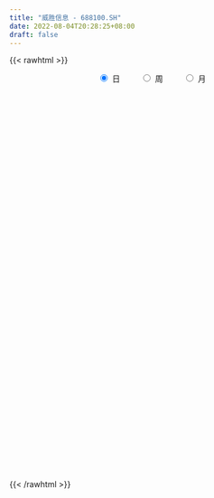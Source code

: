 ```yaml
---
title: "威胜信息 - 688100.SH"
date: 2022-08-04T20:28:25+08:00
draft: false
---
```

{{< rawhtml >}}
    <div style="text-align: center">
        <label style="padding: 1rem;"><input style="margin-right: .5rem" type="radio" name="period" value="D" checked onclick="period_change(this)">日</label>
        <label style="padding: 1rem;"><input style="margin-right: .5rem" type="radio" name="period" value="W" onclick="period_change(this)">周</label>
        <label style="padding: 1rem;"><input style="margin-right: .5rem" type="radio" name="period" value="M" onclick="period_change(this)">月</label>
    </div>
    <div id="chart" style="height: 700px;"></div> 
    <script type="text/javascript">
        const D_v = [39361.83,22923.11,22700.85,23682.11,21327.56,25809.77,28815.16,12018.01,9297.2,15032.45,13983.17,15799.35,20403.79,16350.66,13090.82,16758.64,14575.67,11309.8,10659.89,13102.81,6316.58,9658.34,11311.42,9411.46,9251.55,6456.47,5421.34,6695.53,7978.4,9691.91,13638.08,30230.84,52893.15,25725.82,20351.6,24821.38,15500.33,21068.41,15537.09,23218.83,13742.88,11871.06,26347.72,17760.08,11185.02,33811.16,28312.4,19217.92,19817.91,38765.22,51597.39,26063.56,18351.54,22817.39,24438.3,27546.39,28427.56,17773.27,23798.79,21145.07,23788.28,17679.76,58281.68,70894.1,30903.4,34782.72,25207.6,18498.82,20349.54,35931.99,22112.92,17877.96,16291.18,12397.29,12506.43,11205.82,19264.89,18172.73,12803.49,24722.49,23141.32,22496.38,16782.61,12666.17,13762.4,9338.11,9297.71,8341.95,10150.74,6673.41,8199.19,6874.21,7825.18,16322.95,9226.15,9115.0,20079.68,12302.12,18886.98,17294.41,21818.07,7525.14,8801.24,8488.75,10395.4,5557.41,8755.71,11982.35,10536.15,10909.59,4822.04,9433.39,9409.97,9904.79,10083.04,14160.64,12402.31,10940.36,15092.53,10531.27,15407.0,8009.37,11047.95,22298.01,24193.59,12626.53,10844.19,11261.5,24873.33,14099.25,11454.7,12827.77,6841.38,8100.04,7221.72,5796.41,5699.04,5468.49,5354.46,5635.85,4437.93,5893.28,5987.01,8789.11,9415.08,15377.6,13606.29,10681.61,11231.18,10322.39,10769.52,8865.39,8129.53,15518.1,9601.96,9804.9,16068.67,7989.4,4976.57,4003.91,4634.27,5182.95,4832.72,4673.32,4314.95,4561.05,6327.94,3876.83,2648.13,3743.83,3985.81,4267.53,3043.19,7246.15,4334.79,2472.09,9602.14,4719.38,5335.91,4530.5,3130.23,3447.36,6374.06,4666.07,11923.32,8361.37,6430.47,7928.72,5210.48,6791.43,5793.44,4023.91,3612.96,5910.54,7444.97,12887.36,7044.62,3702.37,2717.59,4301.98,5075.03,7125.3,5254.71,4425.0,24640.93,28813.25,20311.81,9575.15,29858.64,13739.05,11654.79,14431.39,10489.07,10167.92,9107.57,21591.14,20320.49,16081.77,7937.6,21396.83,21201.18,18687.02,19196.66,18897.38,11329.41,14718.61,16039.7,10151.5,13738.08,15155.76,12671.2,8563.46,13384.82,12187.74,8527.31,7447.05,10448.5,8402.17,11889.56,15477.14,12711.96,13978.68,9183.73,8943.59,6192.91,6649.0,5838.23,23879.93,18539.08,16815.43,15563.77,23984.21,49039.36,34097.67,32488.89,28217.63,21628.44,20973.74,21644.3,13816.26,16642.81,17742.91,26583.77,16961.73,19920.99,26085.59,35417.98,15495.72,11653.72,12001.97,13201.22,10733.78,15390.55,10942.33,14238.12,8351.64,12477.58,16004.53,29967.43,13713.04,12010.29,11098.85,14712.02,8985.78,10745.02,10581.81,10374.44,7600.85,10323.19,8885.61,8584.02,8397.37,8636.75,8666.72,9405.9,7906.83,7826.52,7529.53,6063.48,7811.75,6034.88,4868.61,8046.46,8715.91,6501.35,27803.37,12617.51,10184.52,7797.13,7219.74,9407.97,18980.45,7593.05,7882.73,10227.14,6787.92,9752.1,11880.25,7112.02,16786.51,20530.13,10485.09,43900.83,129462.53,92322.38,56806.68,33245.79,37393.96,57595.66,101381.23,71204.59,57098.21,37745.27,63739.64,35661.0,36982.28,33738.46,45395.86,32970.49,40485.16,39984.99,64056.58,62585.6,42535.63,74468.95,77720.24,50953.72,28555.34,34053.52,52116.22,32601.46,35758.76,32061.24,53527.87,34261.57,54780.83,33249.99,29208.52,38649.9,24410.01,24194.28,40810.79,23451.02,25134.38,52493.23,17645.72,26224.26,37897.29,27999.64,18278.92,30780.28,29124.88,37807.73,32394.48,33577.67,26906.16,34070.61,22043.18,19414.88,35034.8,34988.89,32441.44,17204.54,18736.49,15790.37,18466.27,20083.46,35820.98,27359.32,33884.87,30676.35,27378.91,64246.95,30893.0,29119.5,36643.03,52292.93,28174.22,30506.63,30786.44,23196.03,23532.45,19175.06,26235.11,35446.46,40002.77,20892.07,19214.22,15007.68,14706.85,17625.77,13145.04,24410.32,16294.96,34117.95,20055.45,12799.83,19967.7,15958.28,10981.15,26117.74,16013.9,22297.36,22818.25,18777.66,17188.58,14510.14,51658.32,41606.6,28224.24,29462.74,28887.47,33389.93,41262.65,34929.43,23170.68,18320.39,14635.0,18027.1,34484.82,14843.17,15425.83,14967.67,13072.21,11149.85,15254.97,35487.8,24973.69,23229.01,14288.51,18855.04,13497.78,15534.55,26223.09,28309.98,30238.46,40688.99,29013.72,31825.18,22018.54,25388.3,10491.73,28338.19,25910.52,20316.17,16104.48,25033.06,18686.34,16150.24,16195.6,26206.2,22238.76,24883.85,20312.07,20597.97,30007.36,34127.12,24720.65,24871.4,37608.64,29108.3,48247.69,24560.29,60863.14,64324.25,53541.96,51264.38,54475.81,44353.5,30375.51,26512.14,25469.78,24502.09,54660.87,76370.99,30370.44,39737.83,33655.62,26966.73,33664.89]
const D_histogram = [0.0,-0.0102108262,0.0196856584,0.0150344636,0.0042552488,-0.0398038267,-0.1820937833,-0.2434235793,-0.2444957044,-0.1842116722,-0.1367125467,-0.0700490147,0.0403911545,0.0779380135,0.1072178046,0.0855025035,0.0289388812,0.0102299282,-0.0195329052,-0.0444085341,-0.0431177145,-0.0113557789,0.0423329674,0.071116184,0.0475184299,0.0043433835,-0.027150917,-0.0259985508,-0.0177867489,-0.0565942971,-0.1118603145,-0.0332530563,0.1271329755,0.2369051065,0.2588812562,0.2847132973,0.2784120506,0.2771931115,0.230728536,0.0633646027,-0.0856319633,-0.1621417395,-0.0886441453,-0.0402856363,-0.011403386,0.0931281873,0.1621639417,0.183265026,0.1842849155,0.2347861248,0.242281178,0.1759269768,0.0842318633,0.1108182423,0.1250173974,0.1291468441,0.1570864471,0.1426057553,0.0770820301,-0.0197280097,-0.0601901922,-0.0624381726,0.0303635274,0.0437894086,0.0066604526,-0.0129990442,0.0036019008,-0.0287858771,-0.0256595674,-0.1471597453,-0.2405131887,-0.2890848786,-0.279579723,-0.2858646673,-0.249373222,-0.2212382962,-0.1252832173,-0.0566583755,-0.0635150794,0.0193918503,0.0986492027,0.102316351,0.1156154836,0.0784697163,0.0050926907,-0.0322752571,-0.0705680267,-0.0670671194,-0.0973900128,-0.0966855072,-0.0986863768,-0.0892895753,-0.0845252008,-0.1395191688,-0.1923915728,-0.2388095336,-0.3094750282,-0.3481708143,-0.4074025691,-0.4422871068,-0.4922596987,-0.469451859,-0.4183830728,-0.3781278222,-0.3139898712,-0.2585891064,-0.1848142212,-0.1667866294,-0.1663963111,-0.1709583145,-0.1377904127,-0.1506837017,-0.0771943081,-0.0521557957,0.0045004437,0.109264446,0.1963208661,0.2104696995,0.1381331102,0.0756930844,-0.0106284628,-0.0639731311,-0.1332732588,-0.059304042,0.0739177829,0.1528864965,0.1952768113,0.227389488,0.3504142295,0.3649052606,0.3059490681,0.3099263387,0.2675567117,0.1939199576,0.1232490504,0.087855157,0.0915436183,0.0561466536,-0.0084024675,-0.0808007299,-0.1081905664,-0.0648442799,-0.0035371648,0.1009214063,0.1743900785,0.2375877725,0.2917697314,0.2997812471,0.2528618957,0.2493392274,0.2700804223,0.2698653426,0.2578260029,0.2633078195,0.2214481624,0.1822378925,0.049963645,-0.0802143058,-0.1350628234,-0.1790801779,-0.1829606681,-0.1476620139,-0.1212293251,-0.1091211103,-0.1025481621,-0.0593503204,-0.0234057078,0.0010563785,0.0157603358,0.0209886536,-0.010676569,-0.036340075,-0.0485173754,-0.0195840163,0.0138611333,0.0375003407,0.0919592946,0.1205513881,0.1375387954,0.0930799624,0.0900838238,0.0989875559,0.110190299,0.1188047222,0.1684704857,0.1713176408,0.1525763752,0.1222149549,0.0629089308,-0.000086293,-0.0531568523,-0.1066762723,-0.1484938431,-0.2021443337,-0.2050551031,-0.1378908272,-0.1199943576,-0.1004574805,-0.0749440305,-0.0615292876,-0.0492408223,-0.0630791266,-0.0369026197,-0.047560492,0.0004100966,0.1196264814,0.1665716199,0.1813323651,0.3074742211,0.3455045523,0.2770257749,0.2902517978,0.2812199742,0.2459445133,0.1923178065,0.0823366924,0.0893920842,0.090734366,0.0658824322,0.1195770574,0.1632562987,0.1839563732,0.0668574073,0.0416825045,-0.0146343751,0.0184524579,0.0094346103,-0.0121206988,-0.0269749462,-0.0776322372,-0.0477039716,-0.0650910748,-0.0415134646,-0.1025295305,-0.1882461363,-0.1875192558,-0.1596635782,-0.1241967274,-0.0874500323,-0.0541808681,-0.0502389539,-0.0915743476,-0.1601894478,-0.1857813744,-0.1915766777,-0.1957105792,-0.1770805473,-0.0439236287,0.0590480098,0.0635390836,0.0327276182,0.0425947575,-0.2289806619,-0.3794882486,-0.3260190449,-0.1805843831,-0.0766173269,-0.0134895104,0.0475659615,0.10337531,0.1584788484,0.1735141063,0.2235166527,0.2227441089,0.1545798261,0.1673738806,0.0058588882,-0.0662794707,-0.081656494,-0.1147094254,-0.0643115258,-0.0585537667,-0.1058328471,-0.1504495438,-0.2028410802,-0.2339226097,-0.2743738267,-0.3077410828,-0.2812490177,-0.2460657963,-0.1996987123,-0.1636135246,-0.1520841597,-0.1281238947,-0.0832963125,-0.0383985899,-0.0308227144,-0.0412227486,-0.0743759489,-0.085421391,-0.1111925311,-0.0724750972,-0.0813557671,-0.0926156218,-0.0445767497,-0.0217758659,-0.0153011161,0.0125450184,0.0318763374,0.0173431072,0.0422951651,0.068255227,0.0671654072,0.0490252923,0.0644335904,0.1279945702,0.1274919383,0.1395399056,0.136168549,0.1274662716,0.0824031577,-0.0553897149,-0.1054698988,-0.1270639209,-0.1536324821,-0.1445618157,-0.1081937725,-0.0385071939,-0.005747537,0.076829492,0.1842126204,0.2098354133,0.3783111933,0.73512046,0.9043285308,0.9705475575,0.8861214053,0.7479704801,0.6391191293,0.6511608722,0.6915501476,0.7198484096,0.6793700628,0.7176109514,0.6796595627,0.5069625241,0.3496045525,0.2239910191,0.0298984901,-0.1912652504,-0.2731390808,-0.2532215437,-0.2669729655,-0.2756091921,-0.1516849146,-0.0465513719,0.1313822342,0.158970911,0.1492299786,0.2458119384,0.2598220425,0.2379818566,0.0991855743,-0.0280091072,-0.1750238981,-0.3365667026,-0.3843844986,-0.4130602522,-0.5115327823,-0.5753106404,-0.5654628888,-0.6829176848,-0.7652358941,-0.8890330412,-0.8726828162,-0.8937179929,-0.8495302828,-0.6461414176,-0.4874510933,-0.3556884615,-0.3707063825,-0.439715263,-0.4332839025,-0.4586897413,-0.4065849379,-0.4423579669,-0.4850170728,-0.4871690441,-0.4690905277,-0.3839654729,-0.3669797064,-0.3455312554,-0.3120498583,-0.2267598278,-0.1167804222,-0.0076743335,0.0690171049,0.1461029615,0.1520535185,0.2372037936,0.234888,0.2188176909,0.2174443794,0.1731669451,0.1460441096,0.0797082732,0.0361244383,-0.0477942019,-0.1180242916,-0.1214790704,-0.111340346,-0.0795574892,-0.0841947164,-0.1297314813,-0.1101521112,-0.0052239918,0.0717674512,0.1238582524,0.1298872344,0.1619548394,0.1221389381,0.0767291053,0.022998739,-0.0210572047,0.0556271596,0.0813125887,0.1130680243,0.1294748758,0.0808613443,0.0404452931,-0.0406694907,-0.0791309231,-0.1486500977,-0.178769359,-0.1987997575,-0.1567585067,-0.1363707867,-0.0103358137,0.0317436629,0.0182850584,-0.0395307187,-0.0256631428,0.0867107146,0.131569855,0.2150617539,0.2725904234,0.2623455593,0.2318968538,0.254308244,0.3017150896,0.3207724827,0.3484106349,0.3306826803,0.3121373601,0.2844060102,0.2817168413,0.3701655272,0.3909183152,0.3283329735,0.2990083594,0.2709650168,0.243939068,0.2305369163,0.2679706777,0.2900219408,0.3593270203,0.4825157596,0.4825868912,0.4273610085,0.2889810639,0.2014418958,0.1192660837,0.0502314695,-0.0147201954,-0.0379364311,-0.0247557371,-0.0615106433,-0.1268590915,-0.2185399628,-0.214207652,-0.2030418608,-0.210689891,-0.1718130354,-0.2158262335,-0.2419856081,-0.2231228683,-0.1497179945,-0.1164715418,-0.1022148616,-0.0154975004,0.0285251269,-0.0031721259,-0.0481132719,0.0210873236,0.1434760167,0.2222597205,0.3533154311,0.3862906975,0.3577346956,0.2900173366,0.208301365,0.1324692623,0.0863345569,0.1656962571,0.2272813103,0.2178183511,0.2250884433,0.1589893926,0.030861338,0.0013272612]
const D_fast = [0.0,-0.0127635328,0.0220543664,0.0211617876,0.0114463849,-0.0425636472,-0.2303770496,-0.3525627404,-0.4147587917,-0.4005276776,-0.3872066887,-0.3380554104,-0.2175174526,-0.1604860902,-0.1044018479,-0.1047415231,-0.1540704251,-0.1702218961,-0.2048679558,-0.2408457182,-0.2503343273,-0.2214113364,-0.1571393482,-0.1105770857,-0.1222952323,-0.1643844328,-0.2026664625,-0.2080137341,-0.2042486194,-0.2572047418,-0.3404358378,-0.2701418437,-0.077972568,0.0910258396,0.1777223033,0.2747326688,0.3380344347,0.4061137734,0.417331332,0.2658085493,0.0954039925,-0.0216412186,0.0296953393,0.0679824392,0.094013843,0.2218274631,0.3314042029,0.3983215438,0.4454126622,0.5546104027,0.6226757503,0.6003032934,0.5296661457,0.5839570853,0.6294105897,0.6658267474,0.7330379622,0.7542087092,0.7079554915,0.6062134493,0.5507037188,0.5328461952,0.6332387771,0.6576120105,0.6221481675,0.5992389098,0.6167403299,0.5771560827,0.5738675006,0.4155773864,0.2620956458,0.1412527363,0.0808629612,0.0031118501,-0.0227400102,-0.0499146585,0.0147196161,0.069179864,0.0464443903,0.1341992826,0.2381189357,0.2673651717,0.3095681752,0.2920398369,0.219935984,0.1744992219,0.1185644457,0.1052985732,0.0506281765,0.0271613053,0.0004888415,-0.0124367508,-0.0288036765,-0.1186774367,-0.2196477339,-0.325768078,-0.4738023297,-0.5995408194,-0.7606232165,-0.9060795309,-1.0791170475,-1.1736721725,-1.2271991545,-1.2814758594,-1.2958353763,-1.3050818881,-1.2775105581,-1.3011796237,-1.3423883831,-1.3896899652,-1.3909696666,-1.4415338809,-1.3873430645,-1.375343501,-1.3175621506,-1.1854820368,-1.0493454002,-0.9825791419,-1.0203824536,-1.0638992083,-1.1528778713,-1.2222158224,-1.3248342648,-1.2656910584,-1.1139897879,-0.9967994501,-0.9055899325,-0.8166298838,-0.6060015849,-0.5002842387,-0.4827531641,-0.4012943089,-0.3767747579,-0.4019315227,-0.4417901672,-0.4552202714,-0.4286459055,-0.4500062068,-0.5166559447,-0.6092543897,-0.6636918677,-0.6365566511,-0.5761338273,-0.4464449047,-0.3293787128,-0.2067840757,-0.0796596839,0.0032971436,0.0195932661,0.0784054046,0.1666667051,0.233917961,0.2863351221,0.3576438936,0.371146277,0.3774954803,0.257712144,0.1074806168,0.0188663933,-0.0699210056,-0.1195416629,-0.1211585121,-0.1250331546,-0.1402052174,-0.1592693098,-0.1309090481,-0.1008158625,-0.0760896816,-0.0574456403,-0.0469701591,-0.0813045239,-0.1160530487,-0.140359693,-0.116322338,-0.079411905,-0.0463976125,0.031051165,0.0897811057,0.1411532118,0.1199643694,0.1394891867,0.1731398078,0.2118901257,0.2502057295,0.3419891144,0.3876656796,0.4070685079,0.4072608263,0.3636820349,0.3006652379,0.2343054654,0.1541169774,0.0751759458,-0.0290106283,-0.0831851734,-0.0504936042,-0.0625957241,-0.0681732171,-0.0613957747,-0.0633633538,-0.063385094,-0.09299318,-0.0760423279,-0.0985903233,-0.0505172106,0.0986057947,0.1871938382,0.2472876746,0.4502980858,0.5747045552,0.5754822214,0.6612711939,0.7225443638,0.7487550313,0.7432077761,0.6538108351,0.6832142479,0.7072401212,0.6988587955,0.782447685,0.866941001,0.9336301687,0.8332455547,0.818491278,0.7585158046,0.7962157521,0.7895565571,0.7649710732,0.7433730893,0.673307739,0.6913100117,0.6576501398,0.6708493838,0.5842009353,0.4514227955,0.4052698621,0.3932096451,0.397627314,0.4125115011,0.4322354482,0.423617624,0.3593886434,0.2507261812,0.1786889111,0.1249994383,0.071937892,0.0462977871,0.1684737985,0.2862074394,0.3065832841,0.2839537233,0.304469552,-0.0243510329,-0.2697306817,-0.2977662392,-0.1974776733,-0.1126649487,-0.0529095098,0.0200374524,0.1016906284,0.1964138789,0.2548276633,0.360709373,0.4156228563,0.3861035301,0.4407410548,0.2806907844,0.1919825578,0.156191411,0.0944611232,0.1287811414,0.1199004588,0.0461631667,-0.0360659159,-0.1391677224,-0.2287299044,-0.337774578,-0.4480771048,-0.4918972942,-0.5182305218,-0.5217881159,-0.5266063093,-0.5530979844,-0.561168693,-0.537165189,-0.5018671139,-0.501996917,-0.5227026383,-0.5744498258,-0.6068506157,-0.6604198886,-0.639821229,-0.6690408406,-0.7034546008,-0.6665599161,-0.6492029988,-0.646553528,-0.6155711389,-0.5882707356,-0.598468189,-0.5629423398,-0.5199184712,-0.5042169391,-0.5101007309,-0.4785840353,-0.3830244129,-0.3516540602,-0.3047211165,-0.2740503359,-0.2508860453,-0.2753483698,-0.4269886712,-0.5034363298,-0.5567963321,-0.6217730138,-0.6488428014,-0.6395232013,-0.5794634212,-0.5481406485,-0.4463562465,-0.2929199629,-0.2148383167,0.0482152616,0.5888046433,0.9840948467,1.2929507628,1.4300549619,1.4788966568,1.5298250883,1.7046570493,1.9179338615,2.1261942259,2.2555583949,2.4732020214,2.6051655233,2.5592091158,2.4892522823,2.4196365036,2.2330185972,1.964038544,1.8138799434,1.7704920947,1.6899974314,1.6124589069,1.6984619556,1.7919576553,2.00273682,2.0700682246,2.0976347868,2.2556697312,2.3346353459,2.3722906242,2.2582907354,2.1240937771,1.9333230117,1.6876385316,1.5437246109,1.4117837943,1.1854280686,0.9778225504,0.8463045798,0.5581203626,0.2844931798,-0.0615622276,-0.2633827066,-0.5078473816,-0.6760422422,-0.6341887314,-0.5973611804,-0.554520664,-0.6622151806,-0.8411528768,-0.943042492,-1.0831207661,-1.1326621972,-1.2790247179,-1.4429380921,-1.5668823243,-1.6660764399,-1.6769427534,-1.7517019134,-1.8166362763,-1.8611673438,-1.8325672702,-1.7517829702,-1.6445954648,-1.5506497502,-1.4370381533,-1.3930742166,-1.2486229931,-1.1922167867,-1.153582673,-1.1005948897,-1.1015805878,-1.0921923958,-1.1386011639,-1.1731538893,-1.2690210799,-1.3687572426,-1.4025817889,-1.420278151,-1.4083846666,-1.4340705729,-1.5120402081,-1.5199988657,-1.4163767443,-1.3214434385,-1.2383880742,-1.1998872837,-1.1273309688,-1.1366121355,-1.1628396919,-1.2108203736,-1.2601406185,-1.1695494643,-1.123535888,-1.0635134463,-1.0147378758,-1.0431360713,-1.0734407992,-1.1647229557,-1.2229671188,-1.3296488179,-1.4044604189,-1.4741907568,-1.4713391326,-1.4850441093,-1.3615930898,-1.3115776974,-1.3204650373,-1.388163494,-1.3807117038,-1.2466601679,-1.1689085637,-1.0316512264,-0.9059749509,-0.8506334252,-0.8231079173,-0.7371194661,-0.6142838481,-0.5150333343,-0.4002925233,-0.3353498079,-0.2758607881,-0.2324906354,-0.1647505939,0.0162394738,0.1347218405,0.1542197422,0.199647218,0.2393451296,0.2733039477,0.3175360252,0.421962456,0.5165192042,0.6756560389,0.919473718,1.0401915724,1.0918059418,1.0256712632,0.988492569,0.9361332779,0.879656531,0.8110248173,0.7783244738,0.7853162335,0.7331836665,0.6361204455,0.4898045835,0.4405849812,0.4009903073,0.3406698043,0.336593401,0.2386236446,0.151967868,0.1150498907,0.1510252658,0.155153833,0.1438567979,0.226699784,0.277853693,0.2453634087,0.1883939448,0.2628663711,0.4211240685,0.5554727024,0.7748572708,0.9044052116,0.9652828836,0.9700698587,0.9404292283,0.8977144412,0.873163375,0.9939491394,1.1123545202,1.1573461488,1.2208883519,1.1945366494,1.0741239292,1.0449216678]
const D_slow = [0.0,-0.0025527066,0.002368708,0.006127324,0.0071911361,-0.0027598205,-0.0482832664,-0.1091391612,-0.1702630873,-0.2163160053,-0.250494142,-0.2680063957,-0.2579086071,-0.2384241037,-0.2116196525,-0.1902440267,-0.1830093063,-0.1804518243,-0.1853350506,-0.1964371841,-0.2072166128,-0.2100555575,-0.1994723156,-0.1816932696,-0.1698136622,-0.1687278163,-0.1755155455,-0.1820151832,-0.1864618705,-0.2006104447,-0.2285755234,-0.2368887874,-0.2051055435,-0.1458792669,-0.0811589529,-0.0099806285,0.0596223841,0.128920662,0.186602796,0.2024439466,0.1810359558,0.1405005209,0.1183394846,0.1082680755,0.105417229,0.1286992758,0.1692402613,0.2150565178,0.2611277467,0.3198242779,0.3803945724,0.4243763166,0.4454342824,0.473138843,0.5043931923,0.5366799033,0.5759515151,0.6116029539,0.6308734614,0.625941459,0.610893911,0.5952843678,0.6028752497,0.6138226018,0.615487715,0.6122379539,0.6131384291,0.6059419598,0.599527068,0.5627371317,0.5026088345,0.4303376149,0.3604426841,0.2889765173,0.2266332118,0.1713236377,0.1400028334,0.1258382395,0.1099594697,0.1148074323,0.1394697329,0.1650488207,0.1939526916,0.2135701207,0.2148432933,0.2067744791,0.1891324724,0.1723656925,0.1480181893,0.1238468125,0.0991752183,0.0768528245,0.0557215243,0.0208417321,-0.0272561611,-0.0869585445,-0.1643273015,-0.2513700051,-0.3532206474,-0.4637924241,-0.5868573488,-0.7042203135,-0.8088160817,-0.9033480372,-0.981845505,-1.0464927816,-1.0926963369,-1.1343929943,-1.1759920721,-1.2187316507,-1.2531792539,-1.2908501793,-1.3101487563,-1.3231877053,-1.3220625943,-1.2947464828,-1.2456662663,-1.1930488414,-1.1585155639,-1.1395922928,-1.1422494085,-1.1582426913,-1.191561006,-1.2063870165,-1.1879075707,-1.1496859466,-1.1008667438,-1.0440193718,-0.9564158144,-0.8651894993,-0.7887022322,-0.7112206476,-0.6443314696,-0.5958514802,-0.5650392176,-0.5430754284,-0.5201895238,-0.5061528604,-0.5082534773,-0.5284536597,-0.5555013013,-0.5717123713,-0.5725966625,-0.5473663109,-0.5037687913,-0.4443718482,-0.3714294153,-0.2964841035,-0.2332686296,-0.1709338228,-0.1034137172,-0.0359473815,0.0285091192,0.0943360741,0.1496981147,0.1952575878,0.207748499,0.1876949226,0.1539292167,0.1091591723,0.0634190052,0.0265035018,-0.0038038295,-0.0310841071,-0.0567211476,-0.0715587277,-0.0774101547,-0.07714606,-0.0732059761,-0.0679588127,-0.0706279549,-0.0797129737,-0.0918423176,-0.0967383216,-0.0932730383,-0.0838979531,-0.0609081295,-0.0307702825,0.0036144164,0.026884407,0.0494053629,0.0741522519,0.1016998267,0.1314010072,0.1735186287,0.2163480389,0.2544921327,0.2850458714,0.3007731041,0.3007515308,0.2874623178,0.2607932497,0.2236697889,0.1731337055,0.1218699297,0.0873972229,0.0573986335,0.0322842634,0.0135482558,-0.0018340661,-0.0141442717,-0.0299140534,-0.0391397083,-0.0510298313,-0.0509273071,-0.0210206868,0.0206222182,0.0659553095,0.1428238648,0.2292000028,0.2984564466,0.371019396,0.4413243896,0.5028105179,0.5508899696,0.5714741427,0.5938221637,0.6165057552,0.6329763633,0.6628706276,0.7036847023,0.7496737956,0.7663881474,0.7768087735,0.7731501797,0.7777632942,0.7801219468,0.7770917721,0.7703480355,0.7509399762,0.7390139833,0.7227412146,0.7123628485,0.6867304658,0.6396689318,0.5927891178,0.5528732233,0.5218240414,0.4999615334,0.4864163163,0.4738565779,0.450962991,0.410915629,0.3644702854,0.316576116,0.2676484712,0.2233783344,0.2123974272,0.2271594297,0.2430442005,0.2512261051,0.2618747945,0.204629629,0.1097575669,0.0282528056,-0.0168932901,-0.0360476219,-0.0394199995,-0.0275285091,-0.0016846816,0.0379350305,0.0813135571,0.1371927203,0.1928787475,0.231523704,0.2733671742,0.2748318962,0.2582620285,0.237847905,0.2091705487,0.1930926672,0.1784542255,0.1519960138,0.1143836278,0.0636733578,0.0051927053,-0.0634007513,-0.140336022,-0.2106482765,-0.2721647255,-0.3220894036,-0.3629927847,-0.4010138247,-0.4330447983,-0.4538688765,-0.463468524,-0.4711742026,-0.4814798897,-0.5000738769,-0.5214292247,-0.5492273575,-0.5673461318,-0.5876850735,-0.610838979,-0.6219831664,-0.6274271329,-0.6312524119,-0.6281161573,-0.620147073,-0.6158112962,-0.6052375049,-0.5881736982,-0.5713823464,-0.5591260233,-0.5430176257,-0.5110189831,-0.4791459985,-0.4442610221,-0.4102188849,-0.378352317,-0.3577515276,-0.3715989563,-0.397966431,-0.4297324112,-0.4681405317,-0.5042809857,-0.5313294288,-0.5409562273,-0.5423931115,-0.5231857385,-0.4771325834,-0.42467373,-0.3300959317,-0.1463158167,0.079766316,0.3224032053,0.5439335567,0.7309261767,0.890705959,1.0534961771,1.226383714,1.4063458164,1.5761883321,1.7555910699,1.9255059606,2.0522465916,2.1396477298,2.1956454845,2.2031201071,2.1553037945,2.0870190243,2.0237136383,1.9569703969,1.8880680989,1.8501468703,1.8385090273,1.8713545858,1.9110973136,1.9484048082,2.0098577928,2.0748133034,2.1343087676,2.1591051612,2.1521028844,2.1083469098,2.0242052342,1.9281091095,1.8248440465,1.6969608509,1.5531331908,1.4117674686,1.2410380474,1.0497290739,0.8274708136,0.6093001095,0.3858706113,0.1734880406,0.0119526862,-0.1099100871,-0.1988322025,-0.2915087981,-0.4014376139,-0.5097585895,-0.6244310248,-0.7260772593,-0.836666751,-0.9579210192,-1.0797132802,-1.1969859122,-1.2929772804,-1.384722207,-1.4711050209,-1.5491174855,-1.6058074424,-1.635002548,-1.6369211313,-1.6196668551,-1.5831411147,-1.5451277351,-1.4858267867,-1.4271047867,-1.372400364,-1.3180392691,-1.2747475328,-1.2382365054,-1.2183094371,-1.2092783276,-1.221226878,-1.2507329509,-1.2811027185,-1.308937805,-1.3288271773,-1.3498758564,-1.3823087268,-1.4098467546,-1.4111527525,-1.3932108897,-1.3622463266,-1.329774518,-1.2892858082,-1.2587510736,-1.2395687973,-1.2338191125,-1.2390834137,-1.2251766238,-1.2048484767,-1.1765814706,-1.1442127516,-1.1239974156,-1.1138860923,-1.124053465,-1.1438361957,-1.1809987202,-1.2256910599,-1.2753909993,-1.314580626,-1.3486733226,-1.3512572761,-1.3433213603,-1.3387500957,-1.3486327754,-1.3550485611,-1.3333708824,-1.3004784187,-1.2467129802,-1.1785653744,-1.1129789845,-1.0550047711,-0.9914277101,-0.9159989377,-0.835805817,-0.7487031583,-0.6660324882,-0.5879981482,-0.5168966456,-0.4464674353,-0.3539260535,-0.2561964747,-0.1741132313,-0.0993611414,-0.0316198872,0.0293648797,0.0869991088,0.1539917783,0.2264972635,0.3163290185,0.4369579584,0.5576046812,0.6644449333,0.7366901993,0.7870506732,0.8168671942,0.8294250615,0.8257450127,0.8162609049,0.8100719706,0.7946943098,0.7629795369,0.7083445462,0.6547926332,0.604032168,0.5513596953,0.5084064364,0.4544498781,0.3939534761,0.338172759,0.3007432603,0.2716253749,0.2460716595,0.2421972844,0.2493285661,0.2485355346,0.2365072167,0.2417790476,0.2776480517,0.3332129819,0.4215418396,0.518114514,0.6075481879,0.6800525221,0.7321278633,0.7652451789,0.7868288181,0.8282528824,0.88507321,0.9395277977,0.9957999086,1.0355472567,1.0432625912,1.0435944065]
const D_data = [['2020-07-16', 28.69, 26.39, 26.27, 29.21],['2020-07-17', 26.66, 26.23, 25.83, 27.13],['2020-07-20', 26.69, 26.79, 25.64, 26.88],['2020-07-21', 26.18, 26.44, 26.0, 26.95],['2020-07-22', 26.11, 26.33, 26.1, 26.78],['2020-07-23', 26.23, 25.75, 25.11, 26.55],['2020-07-24', 25.65, 23.92, 23.81, 25.65],['2020-07-27', 24.1, 24.2, 23.51, 24.32],['2020-07-28', 24.57, 24.57, 24.25, 24.75],['2020-07-29', 24.74, 25.3, 24.24, 25.5],['2020-07-30', 25.39, 25.27, 25.14, 25.78],['2020-07-31', 25.07, 25.7, 25.07, 25.89],['2020-08-03', 26.1, 26.68, 25.88, 26.7],['2020-08-04', 26.87, 26.18, 26.03, 26.98],['2020-08-05', 26.5, 26.3, 26.06, 26.7],['2020-08-06', 26.3, 25.73, 25.44, 26.33],['2020-08-07', 25.88, 25.1, 24.71, 25.99],['2020-08-10', 25.11, 25.36, 24.76, 25.67],['2020-08-11', 25.5, 25.06, 24.85, 25.57],['2020-08-12', 25.0, 24.92, 24.17, 25.0],['2020-08-13', 24.94, 25.12, 24.89, 25.41],['2020-08-14', 25.12, 25.54, 24.9, 25.62],['2020-08-17', 25.52, 26.03, 25.41, 26.06],['2020-08-18', 25.9, 25.96, 25.77, 26.17],['2020-08-19', 26.16, 25.34, 25.3, 26.16],['2020-08-20', 25.26, 24.91, 24.88, 25.43],['2020-08-21', 24.98, 24.82, 24.73, 25.32],['2020-08-24', 24.82, 25.1, 24.27, 25.22],['2020-08-25', 25.25, 25.17, 25.09, 25.46],['2020-08-26', 25.07, 24.44, 24.23, 25.23],['2020-08-27', 24.45, 23.88, 23.88, 24.68],['2020-08-28', 24.5, 25.53, 24.15, 25.8],['2020-08-31', 26.17, 27.21, 26.17, 28.49],['2020-09-01', 27.57, 27.43, 26.69, 27.75],['2020-09-02', 27.3, 26.87, 26.57, 27.49],['2020-09-03', 26.94, 27.26, 26.88, 27.88],['2020-09-04', 26.52, 27.14, 26.52, 27.56],['2020-09-07', 27.01, 27.42, 26.91, 27.9],['2020-09-08', 27.67, 26.95, 26.78, 27.79],['2020-09-09', 26.9, 25.0, 25.0, 26.94],['2020-09-10', 25.56, 24.39, 24.1, 25.75],['2020-09-11', 24.45, 24.61, 24.2, 24.7],['2020-09-14', 25.69, 26.4, 25.33, 26.79],['2020-09-15', 26.15, 26.38, 26.15, 26.73],['2020-09-16', 26.57, 26.34, 26.1, 26.58],['2020-09-17', 26.66, 27.7, 26.5, 27.88],['2020-09-18', 27.8, 27.85, 27.36, 28.29],['2020-09-21', 27.84, 27.66, 27.5, 28.23],['2020-09-22', 27.61, 27.65, 27.38, 28.15],['2020-09-23', 27.75, 28.62, 27.66, 29.13],['2020-09-24', 28.47, 28.48, 27.94, 29.5],['2020-09-25', 28.82, 27.62, 27.31, 28.86],['2020-09-28', 27.81, 27.04, 26.66, 27.95],['2020-09-29', 27.44, 28.49, 27.11, 28.52],['2020-09-30', 28.62, 28.61, 28.22, 29.28],['2020-10-09', 29.3, 28.71, 28.66, 29.3],['2020-10-12', 29.1, 29.29, 28.62, 29.48],['2020-10-13', 29.03, 29.0, 28.77, 29.24],['2020-10-14', 28.9, 28.32, 28.18, 28.9],['2020-10-15', 28.63, 27.6, 27.58, 28.66],['2020-10-16', 27.85, 27.99, 26.83, 28.23],['2020-10-19', 28.5, 28.39, 27.82, 28.66],['2020-10-20', 28.7, 29.9, 28.4, 29.97],['2020-10-21', 30.55, 29.31, 29.3, 31.48],['2020-10-22', 29.73, 28.72, 28.35, 29.92],['2020-10-23', 29.04, 28.87, 28.7, 30.19],['2020-10-26', 28.87, 29.4, 28.02, 29.58],['2020-10-27', 29.03, 28.82, 28.74, 29.4],['2020-10-28', 28.81, 29.25, 28.8, 29.64],['2020-10-29', 29.13, 27.38, 27.36, 29.13],['2020-10-30', 27.23, 27.07, 26.85, 28.18],['2020-11-02', 26.95, 27.1, 26.1, 27.37],['2020-11-03', 27.49, 27.55, 27.17, 27.78],['2020-11-04', 27.5, 27.18, 27.0, 27.8],['2020-11-05', 27.56, 27.62, 27.3, 27.86],['2020-11-06', 27.8, 27.53, 27.16, 27.83],['2020-11-09', 27.69, 28.6, 27.63, 28.79],['2020-11-10', 28.53, 28.65, 28.4, 29.15],['2020-11-11', 28.5, 27.84, 27.72, 28.88],['2020-11-12', 28.09, 29.17, 27.85, 29.28],['2020-11-13', 28.99, 29.63, 28.66, 29.66],['2020-11-16', 30.26, 29.01, 28.87, 30.54],['2020-11-17', 29.38, 29.29, 28.53, 29.38],['2020-11-18', 29.04, 28.7, 28.56, 29.34],['2020-11-19', 28.36, 28.01, 27.95, 28.96],['2020-11-20', 28.0, 28.18, 27.6, 28.26],['2020-11-23', 28.28, 27.95, 27.64, 28.28],['2020-11-24', 28.28, 28.35, 28.01, 28.65],['2020-11-25', 28.1, 27.81, 27.73, 28.44],['2020-11-26', 27.74, 28.06, 27.68, 28.18],['2020-11-27', 27.99, 27.96, 27.35, 28.16],['2020-11-30', 28.0, 28.06, 27.59, 28.25],['2020-12-01', 27.82, 27.98, 27.79, 28.22],['2020-12-02', 28.0, 27.01, 27.0, 28.0],['2020-12-03', 26.56, 26.61, 26.56, 27.17],['2020-12-04', 26.93, 26.24, 26.24, 26.93],['2020-12-07', 26.23, 25.38, 25.3, 26.38],['2020-12-08', 25.46, 25.19, 24.97, 25.74],['2020-12-09', 25.19, 24.32, 24.1, 25.19],['2020-12-10', 24.39, 23.97, 23.86, 24.58],['2020-12-11', 24.06, 23.1, 22.81, 24.23],['2020-12-14', 23.16, 23.46, 22.84, 23.63],['2020-12-15', 23.54, 23.55, 23.2, 23.75],['2020-12-16', 23.68, 23.22, 23.05, 23.68],['2020-12-17', 23.42, 23.39, 22.52, 23.43],['2020-12-18', 23.48, 23.23, 22.92, 23.48],['2020-12-21', 23.23, 23.48, 22.95, 23.57],['2020-12-22', 23.56, 22.73, 22.58, 23.56],['2020-12-23', 22.74, 22.26, 22.0, 23.1],['2020-12-24', 22.35, 21.88, 21.59, 22.49],['2020-12-25', 21.85, 22.13, 21.65, 22.28],['2020-12-28', 21.85, 21.31, 21.23, 22.0],['2020-12-29', 21.57, 22.28, 21.07, 22.59],['2020-12-30', 22.48, 21.7, 21.61, 22.48],['2020-12-31', 21.9, 22.11, 21.76, 22.24],['2021-01-04', 21.95, 23.01, 21.88, 23.18],['2021-01-05', 23.01, 23.25, 22.73, 23.41],['2021-01-06', 23.35, 22.6, 22.6, 23.39],['2021-01-07', 22.6, 21.33, 21.2, 22.61],['2021-01-08', 21.13, 21.01, 20.67, 21.57],['2021-01-11', 21.0, 20.17, 19.86, 21.13],['2021-01-12', 19.5, 20.01, 19.5, 20.3],['2021-01-13', 20.0, 19.23, 19.12, 20.01],['2021-01-14', 19.47, 20.79, 19.26, 21.63],['2021-01-15', 20.76, 21.93, 20.76, 22.46],['2021-01-18', 22.21, 21.75, 21.32, 22.3],['2021-01-19', 21.55, 21.6, 21.2, 21.95],['2021-01-20', 21.38, 21.69, 21.0, 21.79],['2021-01-21', 21.69, 23.34, 21.29, 23.63],['2021-01-22', 23.08, 22.51, 22.3, 23.19],['2021-01-25', 22.74, 21.62, 21.58, 22.75],['2021-01-26', 21.62, 22.4, 21.62, 22.75],['2021-01-27', 22.65, 21.85, 21.8, 22.65],['2021-01-28', 21.8, 21.24, 21.15, 22.12],['2021-01-29', 21.57, 20.93, 20.31, 21.66],['2021-02-01', 20.95, 21.09, 20.43, 21.21],['2021-02-02', 20.58, 21.49, 20.58, 21.79],['2021-02-03', 21.29, 20.9, 20.8, 21.47],['2021-02-04', 20.89, 20.21, 19.84, 20.89],['2021-02-05', 20.5, 19.63, 19.63, 20.58],['2021-02-08', 19.71, 19.77, 19.52, 20.21],['2021-02-09', 19.81, 20.55, 19.73, 20.59],['2021-02-10', 20.53, 20.95, 20.52, 21.0],['2021-02-18', 21.3, 21.9, 21.03, 21.9],['2021-02-19', 21.99, 22.03, 21.67, 22.18],['2021-02-22', 22.5, 22.37, 22.05, 22.9],['2021-02-23', 22.15, 22.73, 22.0, 22.99],['2021-02-24', 22.62, 22.51, 22.5, 23.3],['2021-02-25', 22.5, 21.9, 21.85, 22.77],['2021-02-26', 22.62, 22.48, 21.61, 22.68],['2021-03-01', 22.2, 23.02, 22.2, 23.1],['2021-03-02', 23.02, 23.02, 22.68, 23.3],['2021-03-03', 23.02, 23.05, 22.75, 23.38],['2021-03-04', 23.2, 23.47, 22.9, 23.97],['2021-03-05', 23.16, 22.99, 22.97, 23.47],['2021-03-08', 23.47, 22.99, 22.84, 23.47],['2021-03-09', 22.2, 21.48, 20.7, 22.3],['2021-03-10', 21.65, 20.81, 20.7, 21.84],['2021-03-11', 20.72, 21.19, 20.5, 21.34],['2021-03-12', 21.0, 20.95, 20.71, 21.31],['2021-03-15', 20.85, 21.19, 20.6, 21.43],['2021-03-16', 20.9, 21.64, 20.86, 21.65],['2021-03-17', 21.4, 21.59, 21.31, 21.85],['2021-03-18', 21.41, 21.42, 21.36, 21.8],['2021-03-19', 21.49, 21.31, 21.06, 21.61],['2021-03-22', 21.44, 21.83, 21.28, 21.94],['2021-03-23', 22.29, 21.91, 21.72, 22.32],['2021-03-24', 21.67, 21.91, 21.67, 21.99],['2021-03-25', 21.85, 21.89, 21.75, 22.1],['2021-03-26', 22.2, 21.83, 21.59, 22.2],['2021-03-29', 21.71, 21.29, 21.13, 21.77],['2021-03-30', 21.51, 21.18, 21.06, 21.55],['2021-03-31', 21.19, 21.2, 20.93, 21.2],['2021-04-01', 20.97, 21.72, 20.7, 21.98],['2021-04-02', 21.86, 21.93, 21.57, 22.1],['2021-04-06', 21.8, 21.97, 21.8, 22.1],['2021-04-07', 22.02, 22.61, 21.97, 22.8],['2021-04-08', 22.36, 22.59, 22.34, 22.86],['2021-04-09', 22.98, 22.67, 22.44, 22.98],['2021-04-12', 22.46, 21.92, 21.92, 22.61],['2021-04-13', 22.31, 22.39, 22.12, 22.47],['2021-04-14', 22.49, 22.64, 22.2, 22.64],['2021-04-15', 22.69, 22.82, 22.46, 23.09],['2021-04-16', 23.04, 22.95, 22.89, 23.25],['2021-04-19', 23.2, 23.76, 22.97, 23.88],['2021-04-20', 23.96, 23.48, 23.21, 23.96],['2021-04-21', 23.82, 23.33, 23.3, 23.82],['2021-04-22', 23.36, 23.2, 22.83, 23.79],['2021-04-23', 23.4, 22.71, 22.7, 23.4],['2021-04-26', 22.71, 22.4, 22.3, 22.95],['2021-04-27', 22.35, 22.23, 21.96, 22.59],['2021-04-28', 22.48, 21.91, 21.78, 22.51],['2021-04-29', 21.71, 21.73, 21.7, 22.02],['2021-04-30', 21.52, 21.21, 21.12, 21.91],['2021-05-06', 21.02, 21.55, 21.02, 22.18],['2021-05-07', 21.26, 22.48, 21.25, 22.89],['2021-05-10', 22.38, 22.0, 21.88, 22.56],['2021-05-11', 21.86, 22.04, 21.71, 22.14],['2021-05-12', 21.32, 22.17, 21.32, 22.31],['2021-05-13', 22.12, 22.07, 22.06, 22.57],['2021-05-14', 22.12, 22.08, 21.9, 22.22],['2021-05-17', 22.0, 21.7, 21.58, 22.39],['2021-05-18', 21.82, 22.19, 21.64, 22.31],['2021-05-19', 22.39, 21.73, 21.7, 22.39],['2021-05-20', 23.1, 22.54, 22.54, 23.9],['2021-05-21', 23.13, 23.93, 22.85, 24.17],['2021-05-24', 24.34, 23.59, 23.35, 24.41],['2021-05-25', 23.36, 23.5, 23.33, 23.81],['2021-05-26', 23.5, 25.49, 23.4, 25.8],['2021-05-27', 24.9, 25.12, 24.81, 25.4],['2021-05-28', 24.6, 23.99, 23.9, 24.98],['2021-05-31', 24.45, 25.14, 23.76, 25.46],['2021-06-01', 25.0, 25.16, 24.91, 25.38],['2021-06-02', 25.17, 24.99, 24.72, 25.53],['2021-06-03', 24.88, 24.77, 24.58, 25.45],['2021-06-04', 24.77, 23.81, 23.57, 24.77],['2021-06-07', 23.81, 25.15, 23.7, 25.22],['2021-06-08', 25.15, 25.26, 24.48, 25.79],['2021-06-09', 25.01, 25.02, 24.93, 25.57],['2021-06-10', 25.48, 26.25, 25.04, 26.66],['2021-06-11', 26.76, 26.6, 25.82, 26.76],['2021-06-15', 26.8, 26.73, 26.0, 27.08],['2021-06-16', 26.6, 24.95, 24.45, 26.63],['2021-06-17', 24.6, 25.87, 24.6, 26.22],['2021-06-18', 26.26, 25.38, 25.2, 26.3],['2021-06-21', 25.33, 26.55, 25.05, 26.6],['2021-06-22', 26.52, 26.21, 26.1, 27.6],['2021-06-23', 26.06, 26.08, 25.96, 26.5],['2021-06-24', 26.25, 26.16, 25.77, 27.0],['2021-06-25', 25.8, 25.6, 25.3, 26.29],['2021-06-28', 25.95, 26.61, 25.32, 26.75],['2021-06-29', 26.35, 26.11, 25.89, 26.8],['2021-06-30', 26.01, 26.7, 25.78, 27.09],['2021-07-01', 26.97, 25.58, 25.58, 26.97],['2021-07-02', 25.61, 24.85, 24.77, 25.96],['2021-07-05', 24.78, 25.64, 24.78, 25.75],['2021-07-06', 25.86, 26.0, 25.51, 26.49],['2021-07-07', 25.97, 26.23, 25.36, 26.33],['2021-07-08', 26.0, 26.43, 26.0, 26.81],['2021-07-09', 26.83, 26.59, 26.42, 27.18],['2021-07-12', 26.7, 26.35, 26.2, 26.91],['2021-07-13', 26.2, 25.69, 25.24, 26.47],['2021-07-14', 25.49, 25.01, 24.98, 25.55],['2021-07-15', 25.0, 25.21, 24.35, 25.35],['2021-07-16', 25.21, 25.27, 25.06, 25.56],['2021-07-19', 25.3, 25.15, 24.55, 25.43],['2021-07-20', 25.14, 25.36, 24.98, 25.37],['2021-07-21', 25.16, 27.15, 25.12, 27.49],['2021-07-22', 26.99, 27.45, 26.59, 27.56],['2021-07-23', 27.46, 26.59, 26.45, 27.86],['2021-07-26', 26.69, 26.15, 25.62, 27.29],['2021-07-27', 26.37, 26.67, 25.92, 27.72],['2021-07-28', 26.6, 22.39, 22.22, 26.67],['2021-07-29', 23.0, 22.54, 22.37, 23.36],['2021-07-30', 23.0, 24.56, 22.56, 24.83],['2021-08-02', 24.56, 26.05, 24.37, 26.11],['2021-08-03', 25.88, 26.1, 25.74, 26.58],['2021-08-04', 26.45, 26.0, 25.52, 26.45],['2021-08-05', 25.88, 26.32, 25.6, 26.96],['2021-08-06', 26.61, 26.63, 26.05, 26.8],['2021-08-09', 26.82, 27.03, 26.66, 27.76],['2021-08-10', 27.03, 26.86, 26.75, 27.58],['2021-08-11', 26.81, 27.65, 26.5, 27.75],['2021-08-12', 27.7, 27.35, 27.3, 28.27],['2021-08-13', 27.35, 26.5, 26.4, 27.95],['2021-08-16', 26.13, 27.53, 26.13, 28.1],['2021-08-17', 27.44, 25.05, 24.88, 27.46],['2021-08-18', 25.19, 25.55, 24.81, 25.87],['2021-08-19', 25.2, 26.0, 25.0, 26.19],['2021-08-20', 25.83, 25.6, 25.2, 26.15],['2021-08-23', 25.51, 26.65, 25.43, 26.71],['2021-08-24', 26.65, 26.22, 26.06, 26.75],['2021-08-25', 26.12, 25.4, 25.25, 26.94],['2021-08-26', 25.41, 25.1, 24.88, 25.59],['2021-08-27', 25.1, 24.61, 24.0, 25.1],['2021-08-30', 24.58, 24.48, 24.2, 25.01],['2021-08-31', 24.48, 23.96, 23.6, 24.59],['2021-09-01', 23.9, 23.6, 23.2, 24.25],['2021-09-02', 24.0, 24.07, 23.68, 25.6],['2021-09-03', 24.53, 24.1, 23.68, 24.57],['2021-09-06', 24.18, 24.24, 23.95, 24.49],['2021-09-07', 24.24, 24.14, 23.91, 24.48],['2021-09-08', 24.24, 23.78, 23.73, 24.3],['2021-09-09', 23.84, 23.86, 23.62, 24.13],['2021-09-10', 23.99, 24.16, 23.71, 24.45],['2021-09-13', 24.18, 24.29, 23.8, 24.46],['2021-09-14', 23.96, 23.87, 23.72, 24.41],['2021-09-15', 23.64, 23.54, 23.42, 24.0],['2021-09-16', 23.7, 23.02, 23.0, 23.77],['2021-09-17', 23.02, 23.04, 22.6, 23.36],['2021-09-22', 23.05, 22.6, 22.39, 23.05],['2021-09-23', 22.84, 23.29, 22.61, 23.5],['2021-09-24', 23.3, 22.63, 22.61, 23.43],['2021-09-27', 22.78, 22.39, 22.25, 22.99],['2021-09-28', 22.3, 23.09, 22.3, 23.39],['2021-09-29', 23.43, 22.85, 22.66, 23.43],['2021-09-30', 22.85, 22.62, 22.41, 23.18],['2021-10-08', 22.93, 22.89, 22.68, 23.36],['2021-10-11', 23.19, 22.84, 22.61, 23.19],['2021-10-12', 23.01, 22.36, 22.18, 23.01],['2021-10-13', 22.44, 22.82, 22.23, 23.09],['2021-10-14', 23.03, 22.93, 22.41, 23.03],['2021-10-15', 23.02, 22.63, 22.48, 23.02],['2021-10-18', 22.63, 22.33, 22.02, 22.82],['2021-10-19', 22.33, 22.71, 22.2, 22.84],['2021-10-20', 22.97, 23.53, 22.5, 24.46],['2021-10-21', 23.53, 22.93, 22.81, 23.79],['2021-10-22', 22.75, 23.16, 22.7, 23.61],['2021-10-25', 23.16, 23.04, 22.87, 23.24],['2021-10-26', 23.72, 22.99, 22.98, 23.79],['2021-10-27', 22.93, 22.42, 22.3, 23.45],['2021-10-28', 22.42, 20.72, 20.56, 22.77],['2021-10-29', 20.95, 21.19, 20.75, 21.39],['2021-11-01', 21.36, 21.2, 21.03, 21.56],['2021-11-02', 20.54, 20.83, 20.54, 21.59],['2021-11-03', 20.97, 21.04, 20.62, 21.24],['2021-11-04', 21.3, 21.33, 20.92, 21.37],['2021-11-05', 21.33, 21.9, 21.18, 21.99],['2021-11-08', 21.9, 21.62, 21.41, 21.9],['2021-11-09', 20.73, 22.51, 20.73, 22.57],['2021-11-10', 22.16, 23.37, 22.16, 23.5],['2021-11-11', 23.31, 22.8, 22.75, 23.41],['2021-11-12', 23.29, 25.3, 22.76, 25.78],['2021-11-15', 27.83, 29.5, 27.3, 30.36],['2021-11-16', 30.0, 29.23, 28.95, 30.5],['2021-11-17', 29.32, 29.36, 27.54, 29.64],['2021-11-18', 28.99, 28.23, 28.1, 29.7],['2021-11-19', 27.63, 27.7, 27.38, 28.57],['2021-11-22', 27.42, 28.07, 27.42, 29.23],['2021-11-23', 28.84, 29.98, 28.24, 31.75],['2021-11-24', 29.98, 31.18, 29.62, 31.66],['2021-11-25', 31.44, 31.97, 31.35, 33.49],['2021-11-26', 32.29, 31.85, 30.91, 32.8],['2021-11-29', 31.57, 33.63, 31.2, 34.6],['2021-11-30', 35.0, 33.5, 32.68, 35.19],['2021-12-01', 34.99, 32.0, 32.0, 34.99],['2021-12-02', 32.06, 31.94, 31.21, 32.38],['2021-12-03', 32.0, 32.11, 31.75, 33.98],['2021-12-06', 32.5, 30.8, 30.77, 33.06],['2021-12-07', 31.36, 29.58, 29.09, 31.36],['2021-12-08', 30.03, 30.62, 29.58, 30.98],['2021-12-09', 30.99, 31.81, 29.38, 33.13],['2021-12-10', 31.98, 31.48, 31.0, 32.74],['2021-12-13', 31.48, 31.54, 30.55, 32.0],['2021-12-14', 31.09, 33.61, 30.99, 34.8],['2021-12-15', 33.85, 34.18, 33.51, 36.65],['2021-12-16', 35.05, 36.16, 33.63, 36.36],['2021-12-17', 35.99, 35.22, 35.13, 36.28],['2021-12-20', 35.0, 35.2, 34.69, 35.86],['2021-12-21', 34.0, 37.21, 33.99, 38.1],['2021-12-22', 36.86, 36.97, 35.81, 37.3],['2021-12-23', 37.97, 37.0, 36.13, 38.48],['2021-12-24', 36.43, 35.54, 35.54, 37.2],['2021-12-27', 36.05, 35.3, 34.3, 36.5],['2021-12-28', 35.71, 34.53, 34.18, 36.42],['2021-12-29', 34.09, 33.6, 32.99, 34.69],['2021-12-30', 34.0, 34.45, 33.65, 35.1],['2021-12-31', 34.86, 34.43, 33.87, 35.99],['2022-01-04', 34.4, 33.09, 32.57, 34.4],['2022-01-05', 32.8, 32.88, 31.9, 33.33],['2022-01-06', 32.06, 33.41, 32.06, 33.5],['2022-01-07', 33.4, 31.21, 30.95, 33.8],['2022-01-10', 31.43, 30.69, 30.35, 31.59],['2022-01-11', 30.3, 29.08, 29.01, 30.76],['2022-01-12', 29.59, 29.94, 29.21, 30.48],['2022-01-13', 30.13, 28.82, 28.6, 30.13],['2022-01-14', 28.67, 29.04, 28.24, 29.22],['2022-01-17', 29.32, 31.12, 29.28, 31.34],['2022-01-18', 31.75, 31.08, 30.75, 32.44],['2022-01-19', 30.95, 31.17, 30.31, 31.25],['2022-01-20', 31.74, 29.32, 28.7, 31.74],['2022-01-21', 28.85, 28.04, 27.89, 29.76],['2022-01-24', 28.58, 28.4, 27.44, 28.61],['2022-01-25', 28.99, 27.51, 26.95, 28.99],['2022-01-26', 27.32, 28.11, 26.91, 28.66],['2022-01-27', 27.9, 26.6, 26.38, 28.06],['2022-01-28', 27.39, 25.8, 25.71, 27.39],['2022-02-07', 26.44, 25.65, 25.25, 26.46],['2022-02-08', 25.5, 25.4, 25.0, 26.06],['2022-02-09', 25.25, 26.0, 24.85, 26.15],['2022-02-10', 25.72, 24.93, 24.6, 26.09],['2022-02-11', 24.89, 24.6, 23.88, 24.98],['2022-02-14', 24.65, 24.42, 24.13, 25.29],['2022-02-15', 24.42, 24.95, 24.42, 25.36],['2022-02-16', 25.0, 25.42, 24.8, 25.56],['2022-02-17', 25.42, 25.72, 25.12, 25.96],['2022-02-18', 25.62, 25.61, 25.33, 26.1],['2022-02-21', 25.62, 25.89, 25.31, 26.17],['2022-02-22', 25.71, 25.12, 24.5, 25.71],['2022-02-23', 25.47, 26.3, 25.06, 26.6],['2022-02-24', 26.18, 25.41, 24.77, 26.65],['2022-02-25', 25.7, 25.17, 25.02, 25.86],['2022-02-28', 25.17, 25.29, 24.9, 26.2],['2022-03-01', 25.3, 24.6, 24.43, 25.56],['2022-03-02', 24.67, 24.57, 23.96, 24.75],['2022-03-03', 24.63, 23.74, 23.6, 24.8],['2022-03-04', 23.56, 23.6, 23.14, 23.88],['2022-03-07', 23.41, 22.57, 22.48, 23.82],['2022-03-08', 22.61, 22.08, 21.84, 22.95],['2022-03-09', 22.3, 22.44, 21.06, 22.52],['2022-03-10', 22.9, 22.35, 22.1, 23.29],['2022-03-11', 22.01, 22.47, 21.7, 22.6],['2022-03-14', 22.47, 21.83, 21.83, 22.66],['2022-03-15', 22.03, 20.9, 20.73, 22.18],['2022-03-16', 21.16, 21.35, 20.11, 21.7],['2022-03-17', 21.6, 22.51, 21.6, 23.23],['2022-03-18', 22.5, 22.48, 22.2, 23.02],['2022-03-21', 22.47, 22.4, 22.13, 22.81],['2022-03-22', 22.25, 21.89, 21.81, 22.45],['2022-03-23', 21.9, 22.25, 21.78, 22.36],['2022-03-24', 22.19, 21.26, 21.18, 22.19],['2022-03-25', 21.5, 20.86, 20.76, 21.59],['2022-03-28', 20.73, 20.35, 20.2, 20.85],['2022-03-29', 20.53, 20.03, 19.98, 20.74],['2022-03-30', 20.13, 21.47, 20.06, 21.68],['2022-03-31', 21.15, 20.99, 20.75, 21.34],['2022-04-01', 20.75, 21.13, 20.63, 21.2],['2022-04-06', 21.01, 21.0, 20.78, 21.32],['2022-04-07', 20.85, 20.02, 19.94, 20.9],['2022-04-08', 19.81, 19.77, 19.56, 20.04],['2022-04-11', 19.54, 18.77, 18.26, 19.75],['2022-04-12', 18.75, 18.77, 18.25, 18.88],['2022-04-13', 18.51, 17.83, 17.81, 18.58],['2022-04-14', 18.0, 17.75, 17.58, 18.1],['2022-04-15', 17.55, 17.41, 17.0, 17.66],['2022-04-18', 17.31, 17.92, 17.17, 18.14],['2022-04-19', 18.28, 17.51, 17.4, 18.28],['2022-04-20', 18.05, 18.98, 18.05, 19.19],['2022-04-21', 18.6, 18.2, 18.07, 19.5],['2022-04-22', 18.2, 17.41, 17.29, 18.3],['2022-04-25', 17.1, 16.46, 16.1, 17.1],['2022-04-26', 16.68, 17.02, 16.2, 17.58],['2022-04-27', 16.7, 18.43, 16.53, 18.43],['2022-04-28', 17.91, 17.91, 17.4, 18.37],['2022-04-29', 17.92, 18.7, 17.81, 19.05],['2022-05-05', 18.8, 18.78, 18.51, 18.99],['2022-05-06', 18.1, 18.11, 17.9, 18.62],['2022-05-09', 18.16, 17.79, 17.63, 18.23],['2022-05-10', 17.6, 18.48, 17.29, 18.66],['2022-05-11', 18.55, 19.07, 18.35, 19.81],['2022-05-12', 19.09, 19.02, 18.81, 19.3],['2022-05-13', 19.1, 19.41, 18.81, 19.55],['2022-05-16', 19.65, 19.04, 19.01, 19.93],['2022-05-17', 19.0, 19.1, 18.78, 19.3],['2022-05-18', 19.15, 19.02, 18.88, 19.5],['2022-05-19', 18.82, 19.41, 18.65, 19.65],['2022-05-20', 19.53, 20.99, 19.53, 21.5],['2022-05-23', 20.84, 20.7, 20.35, 20.98],['2022-05-24', 20.7, 19.8, 19.79, 21.15],['2022-05-25', 19.88, 20.2, 19.5, 20.29],['2022-05-26', 20.2, 20.28, 19.77, 20.88],['2022-05-27', 20.39, 20.35, 19.92, 20.7],['2022-05-30', 20.42, 20.61, 20.11, 20.72],['2022-05-31', 20.88, 21.53, 20.3, 21.65],['2022-06-01', 21.93, 21.75, 21.5, 22.48],['2022-06-02', 21.64, 22.89, 21.5, 23.0],['2022-06-06', 23.09, 24.48, 22.85, 24.82],['2022-06-07', 24.5, 23.73, 23.51, 24.5],['2022-06-08', 23.73, 23.34, 22.78, 24.19],['2022-06-09', 23.18, 22.16, 22.04, 23.27],['2022-06-10', 22.5, 22.49, 22.01, 22.78],['2022-06-13', 22.09, 22.34, 21.95, 22.49],['2022-06-14', 22.1, 22.28, 20.98, 22.54],['2022-06-15', 22.29, 22.1, 21.67, 22.77],['2022-06-16', 22.11, 22.48, 22.08, 22.77],['2022-06-17', 22.25, 23.0, 22.12, 23.2],['2022-06-20', 22.91, 22.39, 22.3, 23.3],['2022-06-21', 22.2, 21.79, 21.49, 22.54],['2022-06-22', 21.65, 21.0, 21.0, 21.93],['2022-06-23', 21.0, 21.89, 20.79, 21.95],['2022-06-24', 21.94, 21.94, 21.76, 22.79],['2022-06-27', 22.13, 21.63, 21.5, 22.89],['2022-06-28', 21.85, 22.22, 21.61, 22.56],['2022-06-29', 22.05, 21.08, 21.05, 22.43],['2022-06-30', 21.38, 20.99, 20.88, 21.5],['2022-07-01', 21.63, 21.4, 21.32, 22.35],['2022-07-04', 21.82, 22.23, 21.0, 22.79],['2022-07-05', 22.4, 21.95, 21.32, 22.5],['2022-07-06', 21.76, 21.79, 21.4, 22.5],['2022-07-07', 22.0, 22.96, 21.4, 23.16],['2022-07-08', 23.5, 22.82, 22.81, 24.3],['2022-07-11', 22.75, 21.95, 21.56, 23.45],['2022-07-12', 22.27, 21.59, 21.5, 22.45],['2022-07-13', 21.78, 23.11, 21.75, 23.63],['2022-07-14', 23.22, 24.4, 22.9, 25.18],['2022-07-15', 24.7, 24.59, 24.16, 25.27],['2022-07-18', 24.87, 26.1, 24.74, 26.2],['2022-07-19', 25.71, 25.68, 25.31, 26.68],['2022-07-20', 25.5, 25.3, 25.25, 26.15],['2022-07-21', 25.04, 24.9, 24.89, 25.79],['2022-07-22', 24.99, 24.62, 24.32, 25.65],['2022-07-25', 25.0, 24.51, 24.45, 25.08],['2022-07-26', 24.59, 24.75, 24.09, 24.92],['2022-07-27', 24.42, 26.63, 24.42, 26.75],['2022-07-28', 26.0, 27.07, 25.7, 28.3],['2022-07-29', 27.0, 26.63, 26.5, 27.6],['2022-08-01', 26.8, 27.15, 26.64, 27.42],['2022-08-02', 26.92, 26.37, 25.8, 26.92],['2022-08-03', 26.42, 25.29, 25.29, 26.85],['2022-08-04', 26.0, 26.26, 25.8, 26.65]]
const W_v = [595224.23,745140.84,568933.4300000001,386157.27,316353.3,183467.11,160617.39,125741.14,92136.81,76226.98,54826.36,54327.72,87647.49,82020.08,153598.25,107610.65,233815.22,231296.58,224221.12,133685.42,137622.81,63466.15,103343.77,232075.03,226466.84,122335.45,66130.18,81179.58,51047.42,41852.24,68234.76,139292.28,85438.27,117416.38,155462.0,65607.23,27546.39,114932.97,212541.66,122100.87,70278.68,98104.92,75045.67,42663.0,49363.49,90381.26,40767.94,47005.84,38831.19,63127.11,80955.92,73704.8,46445.61,27954.25,16318.22,18204.19,61219.07,52884.5,42843.45,23638.21,21157.78,22877.47,22129.52,22148.22,39854.36,26132.28,20332.33,22841.59,70259.19,85139.44,65787.09,86937.87,68110.47,69803.65,55334.53,53664.42,51010.87,71721.67,155173.9,106280.37,97852.21,100654.98,64506.0,80514.22,57551.96,47765.9,25618.14,33805.97,7529.53,32825.18,65822.66,50998.34,46530.14,98814.58,349231.34,325024.96,215517.24,240082.82,274233.88,186591.2,205028.78,128064.98,144948.61,144081.01,164756.65,143923.19,90281.13,155120.43,213195.41,136195.77,141751.47,79699.56,107678.51,46907.13,106024.91,153187.88,167932.22,41491.07,97415.92,89932.5,94844.03,100306.08,148934.73,101161.09,102271.44,118040.01,150436.11,251537.33,206981.34,211374.17,134025.07]
const W_histogram = [0.0,0.2559088319,0.3512549671,0.1857259851,-0.198239958,-0.3430736107,-0.5434385968,-0.7138988158,-0.9507788756,-1.14131463,-1.1836376871,-1.1032586135,-0.9342695666,-0.8421915985,-0.5402131138,-0.3216594723,-0.0084890928,0.138903904,0.4040912642,0.3626120702,0.4027695874,0.4272546329,0.3911577061,0.5618733815,0.4218543142,0.1757760562,0.1367353967,0.0773107815,0.0744191976,0.0329148978,0.0605688592,0.1874180613,0.1051589818,0.2641352812,0.3439301309,0.4469862677,0.5014032626,0.4690082732,0.48493871,0.3581868755,0.2920606381,0.3713951005,0.3103434767,0.2422893917,0.0771350851,-0.2310189867,-0.4034382957,-0.5593193889,-0.6264652253,-0.7019688622,-0.6482413711,-0.536551329,-0.5310097042,-0.5732111278,-0.4746159573,-0.3071752248,-0.1448659613,0.0098777156,-0.0109900458,0.0123537096,0.0723673387,0.1252505619,0.2114501923,0.2841751113,0.3108091039,0.2260393457,0.2521473849,0.2392326594,0.3455807163,0.4060841672,0.418439629,0.5885539234,0.5913804599,0.5797556591,0.4964579172,0.5303780243,0.4394989702,0.4426391753,0.2897461778,0.3080615268,0.2916258348,0.2044661743,0.0713375443,-0.0531548364,-0.1292108681,-0.2459312973,-0.3361496369,-0.3787343671,-0.3704987537,-0.3638205782,-0.3072234805,-0.381149018,-0.3611082609,-0.110729266,0.207330704,0.6623469317,0.9295916511,1.0062189688,1.2359438758,1.3285114501,1.2359717146,0.8947890892,0.4806164161,0.1159778556,-0.2778969669,-0.6024451893,-0.7241173561,-0.8031376884,-0.9215657474,-1.0283054048,-1.0470276764,-1.1112373076,-1.0774434404,-1.0855614898,-1.1808670046,-1.1725227397,-1.0146530182,-0.8890040375,-0.6674955155,-0.3781256296,-0.2022041921,0.0967888987,0.2694026725,0.4112156903,0.4251583423,0.3904395929,0.4512335641,0.5900138677,0.6580119047,0.8029396509,0.8347719948]
const W_fast = [0.0,0.3198860399,0.5030459168,0.3839484311,-0.0495775015,-0.2801795568,-0.6164041921,-0.9653391151,-1.4399138938,-1.9157783057,-2.2540107845,-2.4494463644,-2.5140247091,-2.6324946406,-2.4655694344,-2.327430661,-2.0163825547,-1.8342635819,-1.4680534056,-1.418879582,-1.278029668,-1.1467309643,-1.0850384646,-0.7738544438,-0.8084099325,-1.0105441765,-1.0154009868,-1.0554979067,-1.0397846911,-1.0730602665,-1.0302640903,-0.8565603729,-0.9125297069,-0.6875195872,-0.5217422048,-0.3069395011,-0.1271716905,-0.0423146116,0.0948505027,0.0576453871,0.0645343092,0.2367175467,0.253251792,0.245770055,0.0998995197,-0.2660092988,-0.5392881817,-0.8349991221,-1.0587612649,-1.3097571173,-1.418089969,-1.4405377592,-1.5677485605,-1.7532527659,-1.7733115848,-1.6826646585,-1.5565718854,-1.3993587795,-1.4229740523,-1.3965418695,-1.3184364058,-1.2342405422,-1.0951783636,-0.9514096669,-0.8470733983,-0.8753333201,-0.7861884347,-0.7392949952,-0.5465517593,-0.3845272666,-0.2675618975,0.0496908776,0.2003625291,0.3336766432,0.3744933805,0.5410079937,0.5600036822,0.673803681,0.593347228,0.6886779587,0.7451487254,0.7091056085,0.5938113646,0.4560302748,0.3476715261,0.1694682725,-0.0047874763,-0.1420557982,-0.2264448733,-0.3107218424,-0.3309306148,-0.5001434067,-0.5703797148,-0.3476830364,0.0222096095,0.6428125701,1.1424552023,1.4706372623,2.0093481381,2.4340435749,2.6504967682,2.5330114151,2.2389928459,1.9033487494,1.4399996851,0.9648401654,0.6621386595,0.3823339052,0.0335144093,-0.3303015992,-0.61078079,-0.9527997481,-1.188366741,-1.4678751628,-1.8583974288,-2.1431838488,-2.2389773819,-2.3355794106,-2.2809447674,-2.086106289,-1.9607358994,-1.6375455839,-1.3975811421,-1.1529642017,-1.0327319641,-0.9698408153,-0.796238453,-0.5099546826,-0.2774536694,0.0682089896,0.3087343322]
const W_slow = [0.0,0.063977208,0.1517909497,0.198222446,0.1486624565,0.0628940539,-0.0729655953,-0.2514402993,-0.4891350182,-0.7744636757,-1.0703730975,-1.3461877509,-1.5797551425,-1.7903030421,-1.9253563206,-2.0057711887,-2.0078934619,-1.9731674859,-1.8721446698,-1.7814916523,-1.6807992554,-1.5739855972,-1.4761961707,-1.3357278253,-1.2302642467,-1.1863202327,-1.1521363835,-1.1328086881,-1.1142038887,-1.1059751643,-1.0908329495,-1.0439784342,-1.0176886887,-0.9516548684,-0.8656723357,-0.7539257688,-0.6285749531,-0.5113228848,-0.3900882073,-0.3005414884,-0.2275263289,-0.1346775538,-0.0570916846,0.0034806633,0.0227644346,-0.0349903121,-0.135849886,-0.2756797332,-0.4322960396,-0.6077882551,-0.7698485979,-0.9039864302,-1.0367388562,-1.1800416382,-1.2986956275,-1.3754894337,-1.411705924,-1.4092364951,-1.4119840066,-1.4088955792,-1.3908037445,-1.359491104,-1.3066285559,-1.2355847781,-1.1578825022,-1.1013726657,-1.0383358195,-0.9785276547,-0.8921324756,-0.7906114338,-0.6860015265,-0.5388630457,-0.3910179307,-0.246079016,-0.1219645367,0.0106299694,0.120504712,0.2311645058,0.3036010502,0.3806164319,0.4535228906,0.5046394342,0.5224738203,0.5091851112,0.4768823941,0.4153995698,0.3313621606,0.2366785688,0.1440538804,0.0530987359,-0.0237071343,-0.1189943888,-0.209271454,-0.2369537705,-0.1851210945,-0.0195343616,0.2128635512,0.4644182934,0.7734042624,1.1055321249,1.4145250535,1.6382223258,1.7583764299,1.7873708938,1.717896652,1.5672853547,1.3862560157,1.1854715936,0.9550801567,0.6980038055,0.4362468864,0.1584375595,-0.1109233006,-0.382313673,-0.6775304242,-0.9706611091,-1.2243243637,-1.4465753731,-1.6134492519,-1.7079806593,-1.7585317074,-1.7343344827,-1.6669838146,-1.564179892,-1.4578903064,-1.3602804082,-1.2474720172,-1.0999685502,-0.9354655741,-0.7347306613,-0.5260376626]
const W_data = [['2020-01-23', 31.0, 33.01, 30.68, 40.3],['2020-02-07', 26.4, 37.02, 21.66, 40.0],['2020-02-14', 36.02, 36.22, 31.53, 38.8],['2020-02-21', 36.25, 33.0, 32.99, 38.16],['2020-02-28', 32.9, 28.79, 28.75, 36.8],['2020-03-06', 29.45, 30.15, 28.91, 32.2],['2020-03-13', 29.5, 28.16, 26.7, 31.18],['2020-03-20', 28.69, 27.0, 25.28, 28.93],['2020-03-27', 26.2, 24.34, 24.12, 26.5],['2020-04-03', 24.03, 22.83, 22.25, 24.04],['2020-04-10', 23.35, 22.99, 22.8, 24.0],['2020-04-17', 22.6, 23.54, 22.5, 23.93],['2020-04-24', 23.57, 24.3, 23.3, 25.12],['2020-04-30', 24.21, 23.09, 19.2, 24.5],['2020-05-08', 23.0, 25.97, 22.83, 27.65],['2020-05-15', 25.65, 25.71, 24.62, 26.29],['2020-05-22', 25.77, 27.92, 24.66, 28.6],['2020-05-29', 27.48, 26.86, 26.01, 28.69],['2020-06-05', 27.6, 29.4, 27.52, 29.8],['2020-06-12', 29.4, 26.21, 26.0, 29.4],['2020-06-19', 26.11, 27.29, 25.42, 28.77],['2020-06-24', 27.29, 27.37, 27.01, 28.2],['2020-07-03', 27.38, 26.69, 25.8, 27.58],['2020-07-10', 26.95, 29.83, 26.95, 31.1],['2020-07-17', 29.89, 26.23, 25.83, 32.17],['2020-07-24', 26.69, 23.92, 23.81, 26.95],['2020-07-31', 24.1, 25.7, 23.51, 25.89],['2020-08-07', 26.1, 25.1, 24.71, 26.98],['2020-08-14', 25.11, 25.54, 24.17, 25.67],['2020-08-21', 25.52, 24.82, 24.73, 26.17],['2020-08-28', 24.82, 25.53, 23.88, 25.8],['2020-09-04', 26.17, 27.14, 26.17, 28.49],['2020-09-11', 27.01, 24.61, 24.1, 27.9],['2020-09-18', 25.69, 27.85, 25.33, 28.29],['2020-09-25', 27.84, 27.62, 27.31, 29.5],['2020-09-30', 27.81, 28.61, 26.66, 29.28],['2020-10-09', 29.3, 28.71, 28.66, 29.3],['2020-10-16', 29.1, 27.99, 26.83, 29.48],['2020-10-23', 28.5, 28.87, 27.82, 31.48],['2020-10-30', 28.87, 27.07, 26.85, 29.64],['2020-11-06', 26.95, 27.53, 26.1, 27.86],['2020-11-13', 27.69, 29.63, 27.63, 29.66],['2020-11-20', 30.26, 28.18, 27.6, 30.54],['2020-11-27', 28.28, 27.96, 27.35, 28.65],['2020-12-04', 28.0, 26.24, 26.24, 28.25],['2020-12-11', 26.23, 23.1, 22.81, 26.38],['2020-12-18', 23.16, 23.23, 22.52, 23.75],['2020-12-25', 23.23, 22.13, 21.59, 23.57],['2020-12-31', 21.85, 22.11, 21.07, 22.59],['2021-01-08', 21.95, 21.01, 20.67, 23.41],['2021-01-15', 21.0, 21.93, 19.12, 22.46],['2021-01-22', 22.21, 22.51, 21.0, 23.63],['2021-01-29', 22.74, 20.93, 20.31, 22.75],['2021-02-05', 20.95, 19.63, 19.63, 21.79],['2021-02-10', 19.71, 20.95, 19.52, 21.0],['2021-02-19', 21.3, 22.03, 21.03, 22.18],['2021-02-26', 22.5, 22.48, 21.61, 23.3],['2021-03-05', 22.2, 22.99, 22.2, 23.97],['2021-03-12', 23.47, 20.95, 20.5, 23.47],['2021-03-19', 20.85, 21.31, 20.6, 21.85],['2021-03-26', 21.44, 21.83, 21.28, 22.32],['2021-04-02', 21.71, 21.93, 20.7, 22.1],['2021-04-09', 21.8, 22.67, 21.8, 22.98],['2021-04-16', 22.46, 22.95, 21.92, 23.25],['2021-04-23', 23.2, 22.71, 22.7, 23.96],['2021-04-30', 22.71, 21.21, 21.12, 22.95],['2021-05-07', 21.02, 22.48, 21.02, 22.89],['2021-05-14', 22.38, 22.08, 21.32, 22.57],['2021-05-21', 22.0, 23.93, 21.58, 24.17],['2021-05-28', 24.34, 23.99, 23.33, 25.8],['2021-06-04', 24.45, 23.81, 23.57, 25.53],['2021-06-11', 23.81, 26.6, 23.7, 26.76],['2021-06-18', 26.8, 25.38, 24.45, 27.08],['2021-06-25', 25.33, 25.6, 25.05, 27.6],['2021-07-02', 25.95, 24.85, 24.77, 27.09],['2021-07-09', 24.78, 26.59, 24.78, 27.18],['2021-07-16', 26.7, 25.27, 24.35, 26.91],['2021-07-23', 25.3, 26.59, 24.55, 27.86],['2021-07-30', 26.69, 24.56, 22.22, 27.72],['2021-08-06', 24.56, 26.63, 24.37, 26.96],['2021-08-13', 26.82, 26.5, 26.4, 28.27],['2021-08-20', 26.13, 25.6, 24.81, 28.1],['2021-08-27', 25.51, 24.61, 24.0, 26.94],['2021-09-03', 24.58, 24.1, 23.2, 25.6],['2021-09-10', 24.18, 24.16, 23.62, 24.49],['2021-09-17', 24.18, 23.04, 22.6, 24.46],['2021-09-24', 23.05, 22.63, 22.39, 23.5],['2021-09-30', 22.78, 22.62, 22.25, 23.43],['2021-10-08', 22.93, 22.89, 22.68, 23.36],['2021-10-15', 23.19, 22.63, 22.18, 23.19],['2021-10-22', 22.63, 23.16, 22.02, 24.46],['2021-10-29', 23.16, 21.19, 20.56, 23.79],['2021-11-05', 21.36, 21.9, 20.54, 21.99],['2021-11-12', 21.9, 25.3, 20.73, 25.78],['2021-11-19', 27.83, 27.7, 27.3, 30.5],['2021-11-26', 27.42, 31.85, 27.42, 33.49],['2021-12-03', 31.57, 32.11, 31.2, 35.19],['2021-12-10', 32.5, 31.48, 29.09, 33.13],['2021-12-17', 31.48, 35.22, 30.55, 36.65],['2021-12-24', 35.0, 35.54, 33.99, 38.48],['2021-12-31', 36.05, 34.43, 32.99, 36.5],['2022-01-07', 34.4, 31.21, 30.95, 34.4],['2022-01-14', 31.43, 29.04, 28.24, 31.59],['2022-01-21', 29.32, 28.04, 27.89, 32.44],['2022-01-28', 28.58, 25.8, 25.71, 28.99],['2022-02-11', 26.44, 24.6, 23.88, 26.46],['2022-02-18', 24.65, 25.61, 24.13, 26.1],['2022-02-25', 25.62, 25.17, 24.5, 26.65],['2022-03-04', 25.17, 23.6, 23.14, 26.2],['2022-03-11', 23.41, 22.47, 21.06, 23.82],['2022-03-18', 22.47, 22.48, 20.11, 23.23],['2022-03-25', 22.47, 20.86, 20.76, 22.81],['2022-04-01', 20.73, 21.13, 19.98, 21.68],['2022-04-08', 21.01, 19.77, 19.56, 21.32],['2022-04-15', 19.54, 17.41, 17.0, 19.75],['2022-04-22', 17.31, 17.41, 17.17, 19.5],['2022-04-29', 17.1, 18.7, 16.1, 19.05],['2022-05-06', 18.8, 18.11, 17.9, 18.99],['2022-05-13', 18.16, 19.41, 17.29, 19.81],['2022-05-20', 19.65, 20.99, 18.65, 21.5],['2022-05-27', 20.84, 20.35, 19.5, 21.15],['2022-06-02', 20.42, 22.89, 20.11, 23.0],['2022-06-10', 23.09, 22.49, 22.01, 24.82],['2022-06-17', 22.09, 23.0, 20.98, 23.2],['2022-06-24', 22.91, 21.94, 20.79, 23.3],['2022-07-01', 22.13, 21.4, 20.88, 22.89],['2022-07-08', 21.82, 22.82, 21.0, 24.3],['2022-07-15', 22.75, 24.59, 21.5, 25.27],['2022-07-22', 24.87, 24.62, 24.32, 26.68],['2022-07-29', 25.0, 26.63, 24.09, 28.3],['2022-08-05', 26.8, 26.26, 25.29, 27.42]]
const M_v = [595224.23,2016584.8400000001,592492.84,324518.2400000001,726320.7000000001,597708.34,711638.4300000001,295207.15,510323.01,477121.89,292966.48,259475.51,264233.44,123695.73,151820.47,121845.32,213003.94,310827.17,352285.9099999999,390122.7799999999,224426.97,157175.71,919001.6599999999,1022053.2799999998,581851.2499999999,453571.7,601473.9399999998,486851.97,365441.16,498948.35,850336.3099999999,134025.07]
const M_histogram = [0.0,-0.2693105413,-0.8311725262,-1.0932228844,-0.9545699299,-0.8334236126,-0.7557810374,-0.5603345358,-0.3070392712,-0.2176878061,-0.0738222457,-0.3460563081,-0.5596236047,-0.5497264408,-0.5796359588,-0.5492817337,-0.2313294141,0.0994956167,0.184694492,0.2093316319,0.1470161494,0.027388459,0.7549019452,1.2472840615,0.9535392275,0.6984899618,0.2376034868,-0.2004053747,-0.2739106399,-0.3295400744,0.0240951533,0.2321123222]
const M_fast = [0.0,-0.3366381766,-1.1062932931,-1.6416493724,-1.7416389004,-1.8288484862,-1.9401511703,-1.8847883027,-1.7082528559,-1.6733233423,-1.5479133434,-1.9066614828,-2.2601346805,-2.3876691268,-2.5624876346,-2.6694538429,-2.4093338768,-2.0536349418,-1.9222624435,-1.8452923956,-1.8708538408,-1.9836344165,-1.067395444,-0.2631923123,-0.3185523395,-0.3989791147,-0.8004647179,-1.2885749231,-1.4305578483,-1.5685723014,-1.2089132854,-0.942868036]
const M_slow = [0.0,-0.0673276353,-0.2751207669,-0.548426488,-0.7870689705,-0.9954248736,-1.1843701329,-1.3244537669,-1.4012135847,-1.4556355362,-1.4740910977,-1.5606051747,-1.7005110759,-1.8379426861,-1.9828516758,-2.1201721092,-2.1780044627,-2.1531305585,-2.1069569355,-2.0546240275,-2.0178699902,-2.0110228754,-1.8222973892,-1.5104763738,-1.2720915669,-1.0974690765,-1.0380682048,-1.0881695484,-1.1566472084,-1.239032227,-1.2330084387,-1.1749803581]
const M_data = [['2020-01-23', 31.0, 33.01, 30.68, 40.3],['2020-02-28', 26.4, 28.79, 21.66, 40.0],['2020-03-31', 29.45, 22.4, 22.4, 32.2],['2020-04-30', 22.4, 23.09, 19.2, 25.12],['2020-05-29', 23.0, 26.86, 22.83, 28.69],['2020-06-30', 27.6, 26.5, 25.42, 29.8],['2020-07-31', 26.8, 25.7, 23.51, 32.17],['2020-08-31', 26.1, 27.21, 23.88, 28.49],['2020-09-30', 27.57, 28.61, 24.1, 29.5],['2020-10-30', 29.3, 27.07, 26.83, 31.48],['2020-11-30', 26.95, 28.06, 26.1, 30.54],['2020-12-31', 27.82, 22.11, 21.07, 28.22],['2021-01-29', 21.95, 20.93, 19.12, 23.63],['2021-02-26', 20.95, 22.48, 19.52, 23.3],['2021-03-31', 22.2, 21.2, 20.5, 23.97],['2021-04-30', 20.97, 21.21, 20.7, 23.96],['2021-05-31', 21.02, 25.14, 21.02, 25.8],['2021-06-30', 25.0, 26.7, 23.57, 27.6],['2021-07-30', 26.97, 24.56, 22.22, 27.86],['2021-08-31', 24.56, 23.96, 23.6, 28.27],['2021-09-30', 23.9, 22.62, 22.25, 25.6],['2021-10-29', 22.93, 21.19, 20.56, 24.46],['2021-11-30', 21.36, 33.5, 20.54, 35.19],['2021-12-31', 34.99, 34.43, 29.09, 38.48],['2022-01-28', 34.4, 25.8, 25.71, 34.4],['2022-02-28', 26.44, 25.29, 23.88, 26.65],['2022-03-31', 25.3, 20.99, 19.98, 25.56],['2022-04-29', 20.75, 18.7, 16.1, 21.32],['2022-05-31', 18.8, 21.53, 17.29, 21.65],['2022-06-30', 21.93, 20.99, 20.79, 24.82],['2022-07-29', 21.63, 26.63, 21.0, 28.3],['2022-08-31', 26.8, 26.26, 25.29, 27.42]]
        const D_a = [null,null,null,null,null,null,null,23.51,null,null,null,null,null,26.98,null,null,null,null,null,null,null,null,null,null,null,null,null,null,null,null,23.88,null,null,null,null,null,null,27.9,null,null,null,null,null,null,26.1,null,null,null,null,null,29.5,null,null,null,null,null,null,null,null,null,26.83,null,null,null,null,30.19,null,null,null,null,null,26.1,null,null,null,null,null,null,null,null,null,30.54,null,null,null,null,null,null,null,null,null,null,null,null,null,null,null,null,null,null,null,null,null,null,null,null,null,null,null,null,null,null,21.07,null,null,null,23.41,null,null,null,null,null,19.12,null,null,null,null,null,23.63,null,null,null,null,null,null,null,null,null,null,null,19.52,null,null,null,null,null,null,null,null,null,null,null,null,23.97,null,null,null,null,null,null,null,null,null,null,21.06,null,null,null,null,null,null,null,null,null,null,null,null,null,null,null,null,null,null,null,null,23.96,null,null,null,null,null,null,null,null,21.02,null,null,null,null,null,null,null,null,null,null,null,null,null,25.8,null,null,null,null,null,null,23.57,null,null,null,null,null,null,null,null,null,null,27.6,null,null,null,null,null,null,null,24.77,null,null,null,null,27.18,null,null,null,24.35,null,null,null,null,null,27.86,null,null,null,null,null,null,null,25.52,null,null,null,null,null,28.27,null,null,null,24.81,null,null,null,null,26.94,null,null,null,null,23.2,null,null,null,null,null,null,null,24.46,null,null,null,null,null,null,null,22.25,null,null,null,23.36,null,null,null,null,null,22.02,null,null,null,null,null,23.79,null,null,null,null,null,20.62,null,null,null,null,null,null,null,null,null,null,null,null,null,null,null,null,null,null,35.19,null,null,null,null,29.09,null,null,null,null,null,null,null,null,null,null,null,38.48,null,null,null,null,null,null,null,null,null,null,null,null,null,null,null,null,null,null,null,null,null,null,null,null,null,null,null,null,null,23.88,null,null,null,null,null,null,null,null,26.65,null,null,null,null,null,null,null,null,null,null,null,null,null,null,null,null,null,null,null,null,null,null,19.98,null,null,null,21.32,null,null,null,null,null,null,17.0,null,null,null,19.5,null,null,null,null,null,null,null,null,null,17.29,null,null,null,null,null,null,null,null,null,null,null,null,null,null,null,null,null,24.82,null,null,null,null,null,20.98,null,null,null,23.3,null,null,null,null,null,null,null,20.88,null,null,null,null,null,null,null,null,null,null,null,null,26.68,null,null,null,null,24.09,null,null,null,null,null,null,null]
const W_a = [null,null,null,null,null,null,null,null,null,null,null,null,null,19.2,null,null,null,null,null,null,null,null,null,null,32.17,null,null,null,null,null,23.88,null,null,null,null,null,null,null,31.48,null,null,null,null,null,null,null,null,null,null,null,19.12,null,null,null,null,null,null,23.97,null,null,null,20.7,null,null,null,null,null,null,null,null,null,null,null,null,null,null,null,null,null,null,28.27,null,null,null,null,null,null,null,null,null,null,null,20.54,null,null,null,null,null,null,38.48,null,null,null,null,null,null,null,null,null,null,null,null,null,null,null,null,16.1,null,null,null,null,null,24.82,null,null,null,null,null,null,null,null]
const M_a = [null,null,null,19.2,null,null,null,null,null,31.48,null,null,null,null,null,null,null,null,null,null,null,null,null,null,null,null,null,16.1,null,null,null,null]
        const D_b = [[{ coord: ['2020-07-27', 26.98] }, { coord: ['2020-11-16', 23.88] }],[{ coord: ['2020-12-29', 23.41] }, { coord: ['2021-05-06', 21.07] }],[{ coord: ['2021-05-26', 25.8] }, { coord: ['2021-08-25', 24.77] }],[{ coord: ['2021-09-01', 23.36] }, { coord: ['2021-11-03', 23.2] }],[{ coord: ['2021-11-30', 35.19] }, { coord: ['2022-02-11', 29.09] }],[{ coord: ['2022-04-15', 19.5] }, { coord: ['2022-06-06', 17.29] }],[{ coord: ['2022-06-06', 23.3] }, { coord: ['2022-06-30', 20.98] }]]
const W_b = [[{ coord: ['2020-04-30', 31.48] }, { coord: ['2022-04-29', 23.88] }]]
const M_b = []
    </script>
{{< /rawhtml >}}